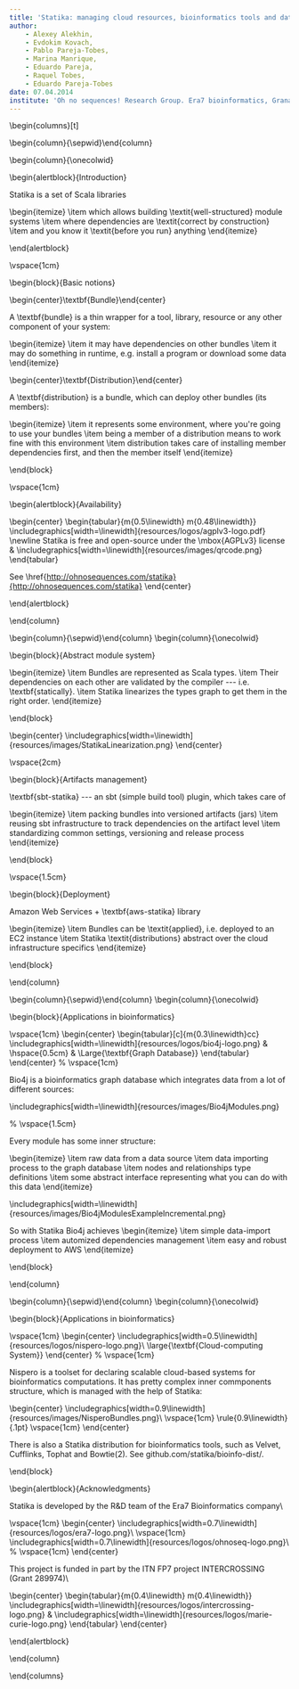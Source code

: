 ```yaml
---
title: 'Statika: managing cloud resources, bioinformatics tools and data'
author: 
    - Alexey Alekhin,
    - Evdokim Kovach,
    - Pablo Pareja-Tobes,
    - Marina Manrique,
    - Eduardo Pareja,
    - Raquel Tobes,
    - Eduardo Pareja-Tobes
date: 07.04.2014
institute: 'Oh no sequences! Research Group. Era7 bioinformatics, Granada, Spain.'
---
```


\begin{columns}[t] 

\begin{column}{\sepwid}\end{column}

\begin{column}{\onecolwid}


\begin{alertblock}{Introduction}

Statika is a set of Scala libraries

\begin{itemize}
\item which allows building \textit{well-structured} module systems
\item where dependencies are \textit{correct by construction}
\item and you know it \textit{before you run} anything
\end{itemize}

\end{alertblock}

\vspace{1cm}

\begin{block}{Basic notions}

\begin{center}\textbf{Bundle}\end{center}

A \textbf{bundle} is a thin wrapper for a tool, library, resource or any other component of your system:

\begin{itemize}
\item it may have dependencies on other bundles
\item it may do something in runtime, e.g. install a program or download some data
\end{itemize}


\begin{center}\textbf{Distribution}\end{center}

A \textbf{distribution} is a bundle, which can deploy other bundles (its members):

\begin{itemize}
\item it represents some environment, where you're going to use your bundles
\item being a member of a distribution means to work fine with this environment
\item distribution takes care of installing member dependencies first, and then the member itself
\end{itemize}

\end{block}

\vspace{1cm}

\begin{alertblock}{Availability}

\begin{center}
\begin{tabular}{m{0.5\linewidth} m{0.48\linewidth}}
\includegraphics[width=\linewidth]{resources/logos/agplv3-logo.pdf} \newline Statika is free and open-source under the \mbox{AGPLv3} license & \includegraphics[width=\linewidth]{resources/images/qrcode.png}
\end{tabular}

See \href{http://ohnosequences.com/statika}{http://ohnosequences.com/statika}
\end{center}

\end{alertblock}



\end{column}


\begin{column}{\sepwid}\end{column}
\begin{column}{\onecolwid}


\begin{block}{Abstract module system}

\begin{itemize}
\item Bundles are represented as Scala types.
\item Their dependencies on each other are validated by the compiler --- i.e. \textbf{statically}.
\item Statika linearizes the types graph to get them in the right order.
\end{itemize}

\end{block}

\begin{center}
\includegraphics[width=\linewidth]{resources/images/StatikaLinearization.png}
\end{center}

\vspace{2cm}

\begin{block}{Artifacts management}

\textbf{sbt-statika} --- an sbt (simple build tool) plugin, which takes care of

\begin{itemize}
\item packing bundles into versioned artifacts (jars)
\item reusing sbt infrastructure to track dependencies on the artifact level
\item standardizing common settings, versioning and release process
\end{itemize}

\end{block}

\vspace{1.5cm}

\begin{block}{Deployment}

Amazon Web Services + \textbf{aws-statika} library

\begin{itemize}
\item Bundles can be \textit{applied}, i.e. deployed to an EC2 instance
\item Statika \textit{distributions} abstract over the cloud infrastructure specifics
\end{itemize}

\end{block}


\end{column}




\begin{column}{\sepwid}\end{column}
\begin{column}{\onecolwid}


\begin{block}{Applications in bioinformatics}

\vspace{1cm}
\begin{center}
\begin{tabular}[c]{m{0.3\linewidth}cc}
\includegraphics[width=\linewidth]{resources/logos/bio4j-logo.png} & \hspace{0.5cm} & \Large{\textbf{Graph Database}}
\end{tabular}
\end{center}
% \vspace{1cm}

Bio4j is a bioinformatics graph database which integrates data from a lot of different sources:

\includegraphics[width=\linewidth]{resources/images/Bio4jModules.png}

% \vspace{1.5cm}

Every module has some inner structure:

\begin{itemize}
\item raw data from a data source
\item data importing process to the graph database
\item nodes and relationships type definitions
\item some abstract interface representing what you can do with this data
\end{itemize}

\includegraphics[width=\linewidth]{resources/images/Bio4jModulesExampleIncremental.png}

So with Statika Bio4j achieves 
\begin{itemize}
\item simple data-import process
\item automized dependencies management
\item easy and robust deployment to AWS
\end{itemize}

\end{block}


\end{column}

\begin{column}{\sepwid}\end{column}
\begin{column}{\onecolwid}

\begin{block}{Applications in bioinformatics}

\vspace{1cm}
\begin{center}
\includegraphics[width=0.5\linewidth]{resources/logos/nispero-logo.png}\\
\large{\textbf{Cloud-computing System}}
\end{center}
% \vspace{1cm}

Nispero is a toolset for declaring scalable cloud-based systems for bioinformatics computations. It has pretty complex inner commponents structure, which is managed with the help of Statika:

\begin{center}
\includegraphics[width=0.9\linewidth]{resources/images/NisperoBundles.png}\\
\vspace{1cm}
\rule{0.9\linewidth}{.1pt}
\vspace{1cm}
\end{center}


There is also a Statika distribution for bioinformatics tools, such as Velvet, Cufflinks, Tophat and Bowtie(2). See github.com/statika/bioinfo-dist/.

\end{block}


\begin{alertblock}{Acknowledgments}

Statika is developed by the R\&D team of the Era7 Bioinformatics company\\

\vspace{1cm}
\begin{center}
\includegraphics[width=0.7\linewidth]{resources/logos/era7-logo.png}\\
\vspace{1cm}
\includegraphics[width=0.7\linewidth]{resources/logos/ohnoseq-logo.png}\\
% \vspace{1cm}
\end{center}

This project is funded in part by the ITN FP7 project INTERCROSSING (Grant 289974)\\

\begin{center}
\begin{tabular}{m{0.4\linewidth} m{0.4\linewidth}}
\includegraphics[width=\linewidth]{resources/logos/intercrossing-logo.png} & \includegraphics[width=\linewidth]{resources/logos/marie-curie-logo.png}
\end{tabular}
\end{center}

\end{alertblock}

\end{column}

\end{columns}
